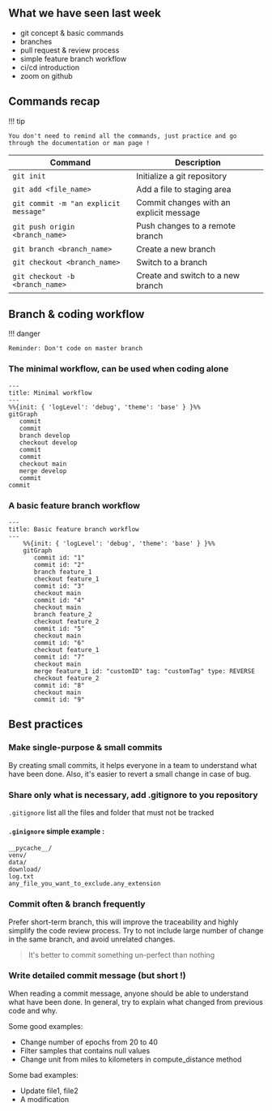 ## What we have seen last week
* git concept & basic commands
* branches
* pull request & review process
* simple feature branch workflow
* ci/cd introduction
* zoom on github

## Commands recap
!!! tip

    You don't need to remind all the commands, just practice and go through the documentation or man page !

| Command | Description |
|---------|-------------|
| `git init` | Initialize a git repository |
| `git add <file_name>` | Add a file to staging area |
| `git commit -m "an explicit message"` | Commit changes with an explicit message |
| `git push origin <branch_name>` | Push changes to a remote branch |
| `git branch <branch_name>` | Create a new branch |
| `git checkout <branch_name>` | Switch to a branch |
| `git checkout -b <branch_name>` | Create and switch to a new branch |


## Branch & coding workflow
!!! danger

    Reminder: Don't code on master branch

### The minimal workflow, can be used when coding alone

``` mermaid
---
title: Minimal workflow
---
%%{init: { 'logLevel': 'debug', 'theme': 'base' } }%%
gitGraph
   commit
   commit
   branch develop
   checkout develop
   commit
   commit
   checkout main
   merge develop
   commit
commit
```


### A basic feature branch workflow

``` mermaid
---
title: Basic feature branch workflow
---
    %%{init: { 'logLevel': 'debug', 'theme': 'base' } }%%
    gitGraph
       commit id: "1"
       commit id: "2"
       branch feature_1
       checkout feature_1
       commit id: "3"
       checkout main
       commit id: "4"
       checkout main
       branch feature_2
       checkout feature_2
       commit id: "5"
       checkout main
       commit id: "6"
       checkout feature_1
       commit id: "7"
       checkout main
       merge feature_1 id: "customID" tag: "customTag" type: REVERSE
       checkout feature_2
       commit id: "8"
       checkout main
       commit id: "9"
```

## Best practices
### Make single-purpose & small commits
By creating small commits, it helps everyone in a team to understand what have been done.
Also, it's easier to revert a small change in case of bug.


### Share only what is necessary, add .gitignore to you repository
`.gitignore` list all the files and folder that must not be tracked

#### `.ginignore` simple example : 

```
__pycache__/
venv/
data/
download/
log.txt
any_file_you_want_to_exclude.any_extension
```

### Commit often & branch frequently
Prefer short-term branch, this will improve the traceability and highly simplify the code review process.
Try to not include large number of change in the same branch, and avoid unrelated changes.

> It's better to commit something un-perfect than nothing  

### Write detailed commit message (but short !)
When reading a commit message, anyone should be able to understand what have been done.
In general, try to explain what changed from previous code and why.

Some good examples: 

* Change number of epochs from 20 to 40
* Filter samples that contains null values
* Change unit from miles to kilometers in compute_distance method

Some bad examples:

* Update file1, file2
* A modification